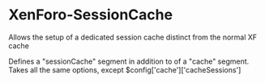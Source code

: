 # XenForo-SessionCache

Allows the setup of a dedicated session cache distinct from the normal XF cache

Defines a "sessionCache" segment in addition to of a "cache" segment. Takes all the same options, except $config['cache']['cacheSessions']